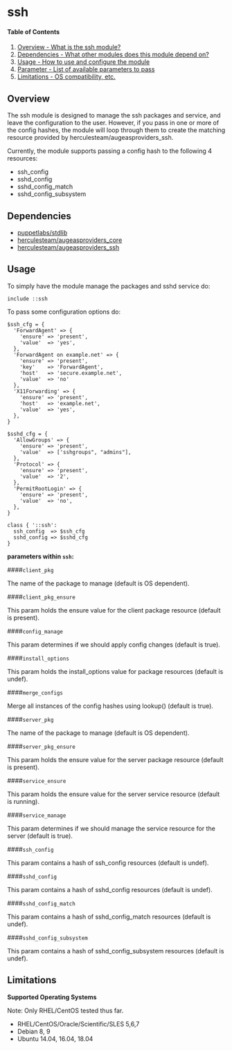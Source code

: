 ssh
====

#### Table of Contents

1. [Overview - What is the ssh module?](#overview)
2. [Dependencies - What other modules does this module depend on?](#dependencies)
3. [Usage - How to use and configure the module](#usage)
4. [Parameter - List of available parameters to pass](#parameters)
5. [Limitations - OS compatibility, etc.](#limitations)

Overview
--------

The ssh module is designed to manage the ssh packages and service, and leave the configuration to the user. However, if you pass in one or more of the config hashes, the module will loop through them to create the matching resource provided by herculesteam/augeasproviders_ssh.

Currently, the module supports passing a config hash to the following 4 resources:

  * ssh_config
  * sshd_config
  * sshd_config_match
  * sshd_config_subsystem

Dependencies
------------

  * [puppetlabs/stdlib](https://forge.puppetlabs.com/puppetlabs/stdlib)
  * [herculesteam/augeasproviders_core](https://forge.puppetlabs.com/herculesteam/augeasproviders_core)
  * [herculesteam/augeasproviders_ssh](https://forge.puppetlabs.com/herculesteam/augeasproviders_ssh)

Usage
-----

To simply have the module manage the packages and sshd service do:

    include ::ssh

To pass some configuration options do:

    $ssh_cfg = {
      'ForwardAgent' => {
        'ensure' => 'present',
        'value'  => 'yes',
      },
      'ForwardAgent on example.net' => {
        'ensure' => 'present',
        'key'    => 'ForwardAgent',
        'host'   => 'secure.example.net',
        'value'  => 'no'
      },
      'X11Forwarding' => {
        'ensure' => 'present',
        'host'   => 'example.net',
        'value'  => 'yes',
      },
    }

    $sshd_cfg = {
      'AllowGroups' => {
        'ensure' => 'present',
        'value'  => ['sshgroups", "admins"],
      },
      'Protocol' => {
        'ensure' => 'present',
        'value'  => '2',
      },
      'PermitRootLogin' => {
        'ensure' => 'present',
        'value'  => 'no',
      },
    }

    class { '::ssh':
      ssh_config  => $ssh_cfg
      sshd_config => $sshd_cfg
    }

**parameters within `ssh`:**

####`client_pkg`

The name of the package to manage (default is OS dependent).

####`client_pkg_ensure`

This param holds the ensure value for the client package resource (default is present).

####`config_manage`

This param determines if we should apply config changes (default is true).

####`install_options`

This param holds the install_options value for package resources (default is undef).

####`merge_configs`

Merge all instances of the config hashes using lookup() (default is true).

####`server_pkg`

The name of the package to manage (default is OS dependent).

####`server_pkg_ensure`

This param holds the ensure value for the server package resource (default is present).

####`service_ensure`

This param holds the ensure value for the server service resource (default is running).

####`service_manage`

This param determines if we should manage the service resource for the server (default is true).

####`ssh_config`

This param contains a hash of ssh_config resources (default is undef).

####`sshd_config`

This param contains a hash of sshd_config resources (default is undef).

####`sshd_config_match`

This param contains a hash of sshd_config_match resources (default is undef).

####`sshd_config_subsystem`

This param contains a hash of sshd_config_subsystem resources (default is undef).

Limitations
-----------

**Supported Operating Systems**

  Note: Only RHEL/CentOS tested thus far.

  * RHEL/CentOS/Oracle/Scientific/SLES 5,6,7
  * Debian 8, 9
  * Ubuntu 14.04, 16.04, 18.04
